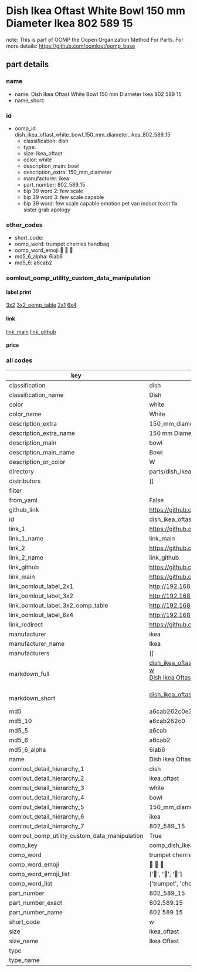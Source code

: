 # Dish Ikea Oftast White Bowl 150 mm Diameter Ikea 802 589 15  

note: This is part of OOMP the Oopen Organization Method For Parts. For more details: https://github.com/oomlout/oomp_base

##  part details
  







### name
* name: Dish Ikea Oftast White Bowl 150 mm Diameter Ikea 802 589 15
* name_short: 
### id
* oomp_id: dish_ikea_oftast_white_bowl_150_mm_diameter_ikea_802_589_15
  * classification: dish
  * type: 
  * size: ikea_oftast
  * color: white
  * description_main: bowl
  * description_extra: 150_mm_diameter
  * manufacturer: ikea
  * part_number: 802_589_15
  * bip 39 word 2: few scale
  * bip 39 word 3: few scale capable
  * bip 39 word: few scale capable emotion pet van indoor toast fix sister grab apology

### other_codes
* short_code: 
* oomp_word: trumpet cherries handbag
* oomp_word_emoji :trumpet: :cherries: :handbag:
* md5_6_alpha: 6iab6
* md5_6: a6cab2






### oomlout_oomp_utility_custom_data_manipulation
#### label print
[3x2](http://192.168.1.245:1112/?label=oomp%206iab6)
[3x2_oomp_table](http://192.168.1.108:1112/?label=oomp%206iab6)
[2x1](http://192.168.1.242:1112/?label=oomp%206iab6)
[6x4](http://192.168.1.55:1112/?label=oomp%206iab6)    

#### link

[link_main](https://github.com/oomlout/oomlout_oomp_version_1_messy/tree/main/parts/dish_ikea_oftast_white_bowl_150_mm_diameter_ikea_802_589_15) [link_github](https://github.com/oomlout/oomlout_oomp_version_1_messy/tree/main/parts/dish_ikea_oftast_white_bowl_150_mm_diameter_ikea_802_589_15)                             

#### price







### all codes 
| key | value |  
| --- | --- |  
| classification | dish |  
| classification_name | Dish |  
| color | white |  
| color_name | White |  
| description_extra | 150_mm_diameter |  
| description_extra_name | 150 mm Diameter |  
| description_main | bowl |  
| description_main_name | Bowl |  
| description_or_color | W  |  
| directory | parts/dish_ikea_oftast_white_bowl_150_mm_diameter_ikea_802_589_15 |  
| distributors | [] |  
| filter |  |  
| from_yaml | False |  
| github_link | https://github.com/oomlout/oomlout_oomp_part_src/tree/main/parts/dish_ikea_oftast_white_bowl_150_mm_diameter_ikea_802_589_15 |  
| id | dish_ikea_oftast_white_bowl_150_mm_diameter_ikea_802_589_15 |  
| link_1 | https://github.com/oomlout/oomlout_oomp_version_1_messy/tree/main/parts/dish_ikea_oftast_white_bowl_150_mm_diameter_ikea_802_589_15 |  
| link_1_name | link_main |  
| link_2 | https://github.com/oomlout/oomlout_oomp_version_1_messy/tree/main/parts/dish_ikea_oftast_white_bowl_150_mm_diameter_ikea_802_589_15 |  
| link_2_name | link_github |  
| link_github | https://github.com/oomlout/oomlout_oomp_version_1_messy/tree/main/parts/dish_ikea_oftast_white_bowl_150_mm_diameter_ikea_802_589_15 |  
| link_main | https://github.com/oomlout/oomlout_oomp_version_1_messy/tree/main/parts/dish_ikea_oftast_white_bowl_150_mm_diameter_ikea_802_589_15 |  
| link_oomlout_label_2x1 | http://192.168.1.242:1112/?label=oomp%206iab6 |  
| link_oomlout_label_3x2 | http://192.168.1.245:1112/?label=oomp%206iab6 |  
| link_oomlout_label_3x2_oomp_table | http://192.168.1.108:1112/?label=oomp%206iab6 |  
| link_oomlout_label_6x4 | http://192.168.1.55:1112/?label=oomp%206iab6 |  
| link_redirect | https://github.com/oomlout/oomlout_oomp_version_1_messy/tree/main/parts/dish_ikea_oftast_white_bowl_150_mm_diameter_ikea_802_589_15 |  
| manufacturer | ikea |  
| manufacturer_name | Ikea |  
| manufacturers | [] |  
| markdown_full | [dish_ikea_oftast_white_bowl_150_mm_diameter_ikea_802_589_15](none)<br>[w](none)<br>[Dish Ikea Oftast White Bowl 150 Mm Diameter Ikea 802 589 15](none)<br><br> |  
| markdown_short | [dish_ikea_oftast_white_bowl_150_mm_diameter_ikea_802_589_15](none)<br><br> |  
| md5 | a6cab262c0e30e63c4d1b48c43f002ac |  
| md5_10 | a6cab262c0 |  
| md5_5 | a6cab |  
| md5_6 | a6cab2 |  
| md5_6_alpha | 6iab6 |  
| name | Dish Ikea Oftast White Bowl 150 mm Diameter Ikea 802 589 15 |  
| oomlout_detail_hierarchy_1 | dish |  
| oomlout_detail_hierarchy_2 | ikea_oftast |  
| oomlout_detail_hierarchy_3 | white |  
| oomlout_detail_hierarchy_4 | bowl |  
| oomlout_detail_hierarchy_5 | 150_mm_diameter |  
| oomlout_detail_hierarchy_6 | ikea |  
| oomlout_detail_hierarchy_7 | 802_589_15 |  
| oomlout_oomp_utility_custom_data_manipulation | True |  
| oomp_key | oomp_dish_ikea_oftast_white_bowl_150_mm_diameter_ikea_802_589_15 |  
| oomp_word | trumpet cherries handbag |  
| oomp_word_emoji | :trumpet: :cherries: :handbag: |  
| oomp_word_emoji_list | [':trumpet:', ':cherries:', ':handbag:'] |  
| oomp_word_list | ['trumpet', 'cherries', 'handbag'] |  
| part_number | 802_589_15 |  
| part_number_exact | 802.589.15 |  
| part_number_name | 802 589 15 |  
| short_code | w |  
| size | ikea_oftast |  
| size_name | Ikea Oftast |  
| type |  |  
| type_name |  |  

